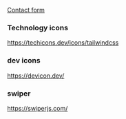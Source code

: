 [Contact form](https://codepen.io/matmarsiglio/pen/pojoPR)

### Technology icons
https://techicons.dev/icons/tailwindcss


### dev icons
https://devicon.dev/

### swiper 
https://swiperjs.com/